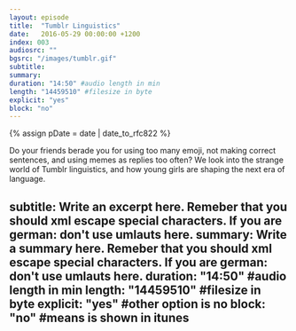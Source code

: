 ```yaml
---
layout: episode
title:  "Tumblr Linguistics"
date:   2016-05-29 00:00:00 +1200
index: 003
audiosrc: ""
bgsrc: "/images/tumblr.gif"
subtitle:
summary:
duration: "14:50" #audio length in min
length: "14459510" #filesize in byte
explicit: "yes"
block: "no" 
---
```

{% assign pDate = date | date_to_rfc822 %}

Do your friends berade you for using too many emoji, not making correct sentences, and using memes as replies too often? We look into the strange world of Tumblr linguistics, and how young girls are shaping the next era of language.


subtitle: Write an excerpt here. Remeber that you should xml escape special characters. If you are german: don't use umlauts here.
summary: Write a summary here. Remeber that you should xml escape special characters. If you are german: don't use umlauts here.
duration: "14:50" #audio length in min
length: "14459510" #filesize in byte
explicit: "yes" #other option is no
block: "no" #means is shown in itunes
---